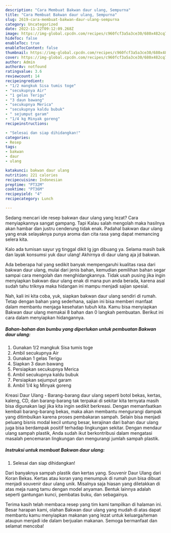 ```yaml
---
description: "Cara Membuat Bakwan daur ulang, Sempurna"
title: "Cara Membuat Bakwan daur ulang, Sempurna"
slug: 2619-cara-membuat-bakwan-daur-ulang-sempurna
category: Uncategorized
date: 2022-11-22T09:12:09.268Z
image: https://img-global.cpcdn.com/recipes/c960fcf3a5a3ce30/680x482cq70/bakwan-daur-ulang-foto-resep-utama.jpg
hideToc: false
enableToc: true
enableTocContent: false
thumbnail: https://img-global.cpcdn.com/recipes/c960fcf3a5a3ce30/680x482cq70/bakwan-daur-ulang-foto-resep-utama.jpg
cover: https://img-global.cpcdn.com/recipes/c960fcf3a5a3ce30/680x482cq70/bakwan-daur-ulang-foto-resep-utama.jpg
author: Admin
authorAv: notfound
ratingvalue: 3.6
reviewcount: 14
recipeingredient:
- "1/2 mangkuk Sisa tumis toge"
- "secukupnya Air"
- "1 gelas Terigu"
- "3 daun bawang"
- "secukupnya Merica"
- "secukupnya kaldu bubuk"
- " sejumput garam"
- "1/4 kg Minyak goreng"
recipeinstructions:

- "Selesai dan siap dihidangkan!"
categories:
- Resep
tags:
- bakwan
- daur
- ulang

katakunci: bakwan daur ulang 
nutrition: 221 calories
recipecuisine: Indonesian
preptime: "PT32M"
cooktime: "PT36M"
recipeyield: "4"
recipecategory: Lunch

---
```



Sedang mencari ide resep bakwan daur ulang yang lezat? Cara menyiapkannya sangat gampang. Tapi Kalau salah mengolah maka hasilnya akan hambar dan justru cenderung tidak enak. Padahal bakwan daur ulang yang enak selayaknya punya aroma dan cita rasa yang dapat memancing selera kita.


Kalo ada tumisan sayur yg tinggal dikit lg jgn dibuang ya. Selama masih baik dan layak konsumsi yuk daur ulang! Akhirnya di daur ulang aja jd bakwan.

Ada beberapa hal yang sedikit banyak mempengaruhi kualitas rasa dari bakwan daur ulang, mulai dari jenis bahan, kemudian pemilihan bahan segar sampai cara mengolah dan menghidangkannya. Tidak usah pusing jika ingin menyiapkan bakwan daur ulang enak di mana pun anda berada, karena asal sudah tahu triknya maka hidangan ini mampu menjadi sajian spesial.


Nah, kali ini kita coba, yuk, siapkan bakwan daur ulang sendiri di rumah. Tetap dengan bahan yang sederhana, sajian ini bisa memberi manfaat dalam membantu menjaga kesehatan tubuh kita. Kamu bisa menyiapkan Bakwan daur ulang memakai 8 bahan dan 0 langkah pembuatan. Berikut ini cara dalam menyiapkan hidangannya.

<!--inarticleads1-->

##### Bahan-bahan dan bumbu yang diperlukan untuk pembuatan Bakwan daur ulang:

1. Gunakan 1/2 mangkuk Sisa tumis toge
1. Ambil secukupnya Air
1. Gunakan 1 gelas Terigu
1. Siapkan 3 daun bawang
1. Persiapkan secukupnya Merica
1. Ambil secukupnya kaldu bubuk
1. Persiapkan  sejumput garam
1. Ambil 1/4 kg Minyak goreng


Kreasi Daur Ulang - Barang-barang daur ulang seperti botol bekas, kertas, kaleng, CD, dan barang-barang tak terpakai di sekitar kita ternyata masih bisa digunakan lagi jika kita ingin sedikit berkreasi. Dengan memanfaatkan kembali barang-barang bekas, maka akan membantu mengurangi dampak yang ditimbulkan karena proses pembakaran sampah. Selain bisa menjadi peluang bisnis modal kecil untung besar, kerajinan dari bahan daur ulang juga bisa berdampak positif terhadap lingkungan sekitar. Dengan mendaur ulang sampah plastik, Anda sudah ikut berkontribusi dalam mengatasi masalah pencemaran lingkungan dan mengurangi jumlah sampah plastik. 

<!--inarticleads2-->

##### Instruksi untuk membuat Bakwan daur ulang:


1. Selesai dan siap dihidangkan!

Dari banyaknya sampah plastik dan kertas yang. Souvenir Daur Ulang dari Koran Bekas. Kertas atau koran yang menumpuk di rumah pun bisa dibuat menjadi souvenir daur ulang unik. Misalnya saja hiasan yang diletakkan di atas meja ruang tamu dengan model anyaman. Bentuk lainnya adalah seperti gantungan kunci, pembatas buku, dan sebagainya. 

Terima kasih telah membaca resep yang tim kami tampilkan di halaman ini. Besar harapan kami, olahan Bakwan daur ulang yang mudah di atas dapat membantu kamu menyiapkan makanan yang lezat untuk keluarga/teman ataupun menjadi ide dalam berjualan makanan. Semoga bermanfaat dan selamat mencoba!
